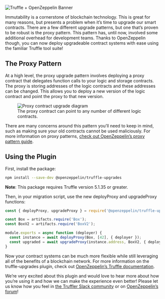 ![Truffle + OpenZeppelin Banner](/img/blog/a-sweet-upgradeable-contract-experience-with-openzeppelin-and-truffle/blog-header.png)

Immutability is a cornerstone of blockchain technology. This is great for many reasons, but presents a problem when it’s time to upgrade our smart contracts. There are a few different upgrade patterns, but one that’s proven to be robust is the proxy pattern. This pattern has, until now, involved some additional overhead for development teams. Thanks to OpenZeppelin though, you can now deploy upgradeable contract systems with ease using the familiar Truffle tool suite!

## The Proxy Pattern

At a high level, the proxy upgrade pattern involves deploying a proxy contract that delegates function calls to your logic and storage contracts. The proxy is storing addresses of the logic contracts and these addresses can be changed. This allows you to deploy a new version of the logic contract and point the proxy to that new version.

<figure>
  <img class="mb-4 w-100" src="/img/blog/a-sweet-upgradeable-contract-experience-with-openzeppelin-and-truffle/proxy-contract.png" alt="Proxy contract upgrade diagram">
  <figcaption class="text-center font-italic">The proxy contract can point to any number of different logic contracts.</figcaption>
</figure>

There are many concerns around this pattern you’ll need to keep in mind, such as making sure your old contracts cannot be used maliciously. For more information on proxy patterns, [check out OpenZeppelin’s proxy pattern guide](https://docs.openzeppelin.com/upgrades/2.8/proxies).

## Using the Plugin

First, install the package:

```bash
npm install --save-dev @openzeppelin/truffle-upgrades
```

<p class="alert alert-info m-t-2">
<i class="fas fa-info-circle"></i> <strong>Note</strong>: This package requires Truffle version 5.1.35 or greater.
</p>

Then, in your migration script, use the new deployProxy and upgradeProxy functions:

```javascript
const { deployProxy, upgradeProxy } = require('@openzeppelin/truffle-upgrades');

const Box = artifacts.require('Box');
const BoxV2 = artifacts.require('BoxV2');

module.exports = async function (deployer) {
  const instance = await deployProxy(Box, [42], { deployer });
  const upgraded = await upgradeProxy(instance.address, BoxV2, { deployer });
}
```

Now your contract systems can be much more flexible while still leveraging all of the benefits of a blockchain network. For more information on the truffle-upgrades plugin, check out [OpenZeppelin’s Truffle documentation](https://github.com/OpenZeppelin/openzeppelin-upgrades/blob/master/packages/plugin-truffle/README.md).

We’re very excited about this plugin and would love to hear more about how you’re using it and how we can make the experience even better! Please let us know how you feel in [the Truffler Slack community](https://join.slack.com/t/truffle-community/shared_invite/zt-8wab0bnl-KcugRAqsY9yeNJYcnanfLA) or on [OpenZeppelin’s forum](https://forum.openzeppelin.com/)!